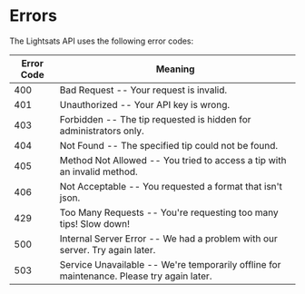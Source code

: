 # Errors

The Lightsats API uses the following error codes:


Error Code | Meaning
---------- | -------
400 | Bad Request -- Your request is invalid.
401 | Unauthorized -- Your API key is wrong.
403 | Forbidden -- The tip requested is hidden for administrators only.
404 | Not Found -- The specified tip could not be found.
405 | Method Not Allowed -- You tried to access a tip with an invalid method.
406 | Not Acceptable -- You requested a format that isn't json.
429 | Too Many Requests -- You're requesting too many tips! Slow down!
500 | Internal Server Error -- We had a problem with our server. Try again later.
503 | Service Unavailable -- We're temporarily offline for maintenance. Please try again later.
